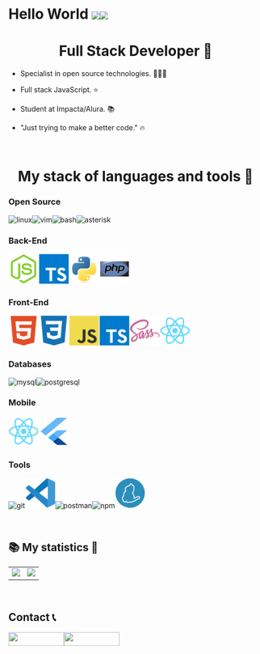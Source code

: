 # Hello World <img align="center" src="https://raw.githubusercontent.com/rajput2107/rajput2107/master/Assets/Earth.gif" width="30px" /><img align="center" width="30px" src="https://raw.githubusercontent.com/kaueMarques/kaueMarques/master/hi.gif">

<h1 align="center">Full Stack Developer 🚀</h1>

- <p>Specialist in open source technologies. 👨🏻‍💻</p>
- <p>Full stack JavaScript. ⭐</p>
- <p> Student at Impacta/Alura. 📚</p>
- <p>"Just trying to make a better code." 🔥</p>

<br>

<p align="center" margin="100px">

<h1 align="center">My stack of languages and tools 🔧</h1>

<h3>Open Source</h3>

<img src="https://www.vectorlogo.zone/logos/linux/linux-icon.svg" alt="linux" padding="10px"  width="60" height="60"/><img src="https://upload.wikimedia.org/wikipedia/commons/thumb/9/9f/Vimlogo.svg/1022px-Vimlogo.svg.png" alt="vim" padding="10px"  width="60" height="60"/><img src="https://upload.wikimedia.org/wikipedia/commons/thumb/4/4b/Bash_Logo_Colored.svg/1200px-Bash_Logo_Colored.svg.png" alt="bash" padding="10px"  width="60" height="60"/><img src="https://upload.wikimedia.org/wikipedia/commons/thumb/2/20/Asterisk_logo.svg/2560px-Asterisk_logo.svg.png" alt="asterisk" padding="10px"  width="80" height="60"/>

<h3>Back-End</h3>

<img src="https://raw.githubusercontent.com/devicons/devicon/master/icons/nodejs/nodejs-original.svg" alt="nodejs" padding="10px" width="60" height="60"/><img src="https://raw.githubusercontent.com/devicons/devicon/master/icons/typescript/typescript-original.svg" alt="typescript" padding="10px" width="60" height="60"/><img src="https://raw.githubusercontent.com/devicons/devicon/master/icons/python/python-original.svg" alt="python" padding="10px" width="60" height="60"/><img src="https://raw.githubusercontent.com/devicons/devicon/master/icons/php/php-original.svg" alt="php" padding="10px" width="60" height="60"/>

<h3>Front-End</h3>

<img transform= "scale(0.7)" src="https://raw.githubusercontent.com/devicons/devicon/master/icons/html5/html5-plain.svg" alt="html5" padding="10px"  width="60" height="60"/><img src="https://raw.githubusercontent.com/devicons/devicon/master/icons/css3/css3-plain.svg" alt="css3" padding="10px"  width="60" height="60"/><img src="https://raw.githubusercontent.com/devicons/devicon/master/icons/javascript/javascript-original.svg" padding="10px" alt="javascript" width="60" height="60"/><img src="https://raw.githubusercontent.com/devicons/devicon/master/icons/typescript/typescript-original.svg" alt="typescript" padding="10px" width="60" height="60"/><img src="https://raw.githubusercontent.com/devicons/devicon/master/icons/sass/sass-original.svg" alt="sass" width="60" height="60"/><img src="https://raw.githubusercontent.com/devicons/devicon/master/icons/react/react-original.svg" alt="react" width="60" height="60"/>

<h3>Databases</h3>

<img src="https://www.vectorlogo.zone/logos/mysql/mysql-icon.svg" alt="mysql" padding="10px"  width="60" height="60"/><img src="https://upload.wikimedia.org/wikipedia/commons/thumb/2/29/Postgresql_elephant.svg/993px-Postgresql_elephant.svg.png" alt="postgresql" padding="10px"  width="60" height="60"/>

<h3>Mobile</h3>

<img src="https://raw.githubusercontent.com/devicons/devicon/master/icons/react/react-original.svg" alt="reactnative" padding="10px"  width="60" height="60"/><img src="https://raw.githubusercontent.com/dnfield/flutter_svg/7d374d7107561cbd906d7c0ca26fef02cc01e7c8/example/assets/flutter_logo.svg?sanitize=true" alt="flutter" padding="10px"  width="60" height="60"/>

<h3>Tools</h3>

<img src="https://www.vectorlogo.zone/logos/git-scm/git-scm-icon.svg" alt="git" width="60" height="60"/><img src="https://raw.githubusercontent.com/devicons/devicon/master/icons/vscode/vscode-original.svg" alt="vscode" padding="10px" width="60" height="60"/><img src="https://www.vectorlogo.zone/logos/getpostman/getpostman-icon.svg" alt="postman" padding="10px"  width="60" height="60"/><img src="https://walde.co/wp-content/uploads/2016/08/npm-coaster.png" alt="npm" padding="10px" width="60" height="60"/><img src="https://raw.githubusercontent.com/devicons/devicon/master/icons/yarn/yarn-original.svg" alt="yarn" padding="10px" width="60" height="60"/>

</p>

<br>

## 📚 My statistics 🧠
<table>
    <tr>
        <td>
            <img width="470px" src="https://github-readme-stats.vercel.app/api?username=leoolopes01&show_icons=true&theme=midnight-purple" />
        </td>
        <td>
            <img width="470px" src="https://github-readme-stats.vercel.app/api/top-langs/?username=leoolopes01&layout=compact&theme=midnight-purple"/>
        </td>
    </tr>   
</table>

<br>

## Contact 📞

<a href="https://www.linkedin.com/in/leonardo-lopes-571211186/" target="_blank"><img width="110" height="27" src="https://img.shields.io/badge/-LinkedIn-%230077B5?style=for-the-badge&logo=linkedin&logoColor=white" target="_blank"></a><a href = "mailto:leonardo@krolik.com.br"><img width="110" height="27" src="https://img.shields.io/badge/-Gmail-%23333?style=for-the-badge&logo=gmail&logoColor=white" target="_blank"></a>

